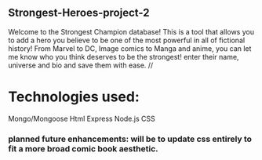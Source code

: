## Strongest-Heroes-project-2
Welcome to the Strongest Champion database! This is a tool that allows you to add a hero you believe to be one of the most powerful in all of fictional history! From Marvel to DC, Image comics to Manga and anime, you can let me know who you think deserves to be the strongest! enter their name, universe and bio and save them with ease. //

# Technologies used:
Mongo/Mongoose
Html
Express
Node.js
CSS

### planned future enhancements: will be to update css entirely to fit a more broad comic book aesthetic. 
